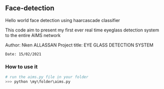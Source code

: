 ## Face-detection
Hello world face detection using haarcascade classifier

This code aim to present my first ever real time  eyeglass detection system to the entire AIMS network

Author: Nken ALLASSAN
Project title: EYE GLASS DETECTION SYSTEM

```
Date: 15/02/2021
```

### How to use it

```python
# run the aims.py file in your folder
>>> python \my\folder\aims.py
```
